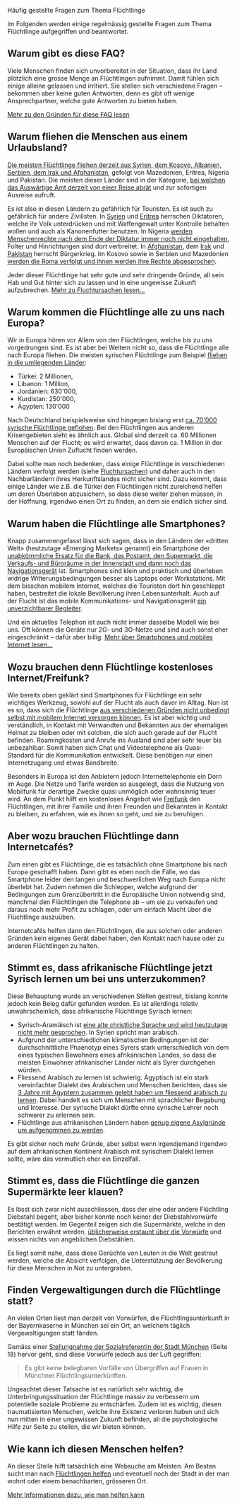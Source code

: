 Häufig gestellte Fragen zum Thema Flüchtlinge

Im Folgenden werden einige regelmässig gestellte Fragen zum Thema Flüchtlinge aufgegriffen und beantwortet.

Warum gibt es diese FAQ?
------------------------

Viele Menschen finden sich unvorbereitet in der Situation, dass ihr Land plötzlich eine grosse Menge an Flüchtlingen aufnimmt. Damit fühlen sich einige alleine gelassen und irritiert. Sie stellen sich verschiedene Fragen – bekommen aber keine guten Antworten, denn es gibt oft wenige Ansprechpartner, welche gute Antworten zu bieten haben.

[Mehr zu den Gründen für diese FAQ lesen](/about.html)

Warum fliehen die Menschen aus einem Urlaubsland?
-------------------------------------------------

[Die meisten Flüchtlinge fliehen derzeit aus Syrien, dem Kosovo, Albanien, Serbien, dem Irak und Afghanistan](http://www.bamf.de/SharedDocs/Anlagen/DE/Publikationen/Flyer/flyer-schluesselzahlen-asyl-halbjahr-2015.pdf?__blob=publicationFile), gefolgt von Mazedonien, Eritrea, Nigeria und Pakistan. Die meisten dieser Länder sind in der Kategorie, [bei welchen das Auswärtige Amt derzeit von einer Reise abrät](http://auswaertiges-amt.de/DE/Laenderinformationen/00-SiHi/Nodes/SyrienSicherheit_node.html) und zur sofortigen Ausreise aufruft.

Es ist also in diesen Ländern zu gefährlich für Touristen. Es ist auch zu gefährlich für andere Zivilisten. In [Syrien](https://de.wikipedia.org/wiki/B%C3%BCrgerkrieg_in_Syrien) und [Eritrea](https://de.wikipedia.org/wiki/Politisches_System_Eritreas) herrschen Diktatoren, welche ihr Volk unterdrücken und mit Waffengewalt unter Kontrolle behalten wollen und auch als Kanonenfutter benutzen. In Nigeria [werden Menschenrechte nach dem Ende der Diktatur immer noch nicht eingehalten](https://de.wikipedia.org/wiki/Nigeria#Menschenrechte), Folter und Hinrichtungen sind dort verbreitet. In [Afghanistan](https://de.wikipedia.org/wiki/Krieg_in_Afghanistan_seit_2001), dem [Irak](https://de.wikipedia.org/wiki/Irak#Abzug_der_US-Truppen) und [Pakistan](https://de.wikipedia.org/wiki/Pakistan#Konflikte) herrscht Bürgerkrieg. Im Kosovo sowie in Serbien und Mazedonien [werden die Roma verfolgt und ihnen werden ihre Rechte abgesprochen](http://www.nds-fluerat.org/3963/aktuelles/eu-kommissar-fuer-menschenrechte-kritisiert-antiziganismus-in-europa-und-fordert-abschiebestopp-fuer-roma-aus-dem-kosovo/).

Jeder dieser Flüchtlinge hat sehr gute und sehr dringende Gründe, all sein Hab und Gut hinter sich zu lassen und in eine ungewisse Zukunft aufzubrechen. [Mehr zu Fluchtursachen lesen…](/ursachen.html)

Warum kommen die Flüchtlinge alle zu uns nach Europa?
-----------------------------------------------------

Wir in Europa hören vor Allem von den Flüchtlingen, welche bis zu uns vorgedrungen sind. Es ist aber bei Weitem nicht so, dass die Flüchtlinge alle nach Europa fliehen. Die meisten syrischen Flüchtlinge zum Beispiel [fliehen in die umliegenden Länder](http://data.unhcr.org/syrianrefugees/regional.php):

 * Türkei: 2 Millionen,
 * Libanon: 1 Million,
 * Jordanien: 630'000,
 * Kurdistan: 250'000,
 * Ägypten: 130'000

Nach Deutschland beispielsweise sind hingegen bislang erst [ca. 70'000 syrische Flüchtlinge geflohen](http://www.lpb-bw.de/fluechtlingsproblematik.html). Bei den Flüchtlingen aus anderen Krisengebieten sieht es ähnlich aus. Global sind derzeit ca. 60 Millionen Menschen auf der Flucht; es wird erwartet, dass davon ca. 1 Million in der Europäischen Union Zuflucht finden werden.

Dabei sollte man noch bedenken, dass einige Flüchtlinge in verschiedenen Ländern verfolgt werden (siehe [Fluchtursachen](/ursachen.html)) und daher auch in den Nachbarländern ihres Herkunftslandes nicht sicher sind. Dazu kommt, dass einige Länder wie z.B. die Türkei den Flüchtlingen nicht zureichend helfen um deren Überleben abzusichern, so dass diese weiter ziehen müssen, in der Hoffnung, irgendwo einen Ort zu finden, an dem sie endlich sicher sind.

Warum haben die Flüchtlinge alle Smartphones?
---------------------------------------------

Knapp zusammengefasst lässt sich sagen, dass in den Ländern der «dritten Welt» (heutzutage «Emerging Markets» genannt) ein Smartphone der [unabkömmliche Ersatz für die Bank, das Postamt, den Supermarkt, die Verkaufs- und Büroräume in der Innenstadt und dann noch das Navigationsgerät](http://www.spiegel.de/netzwelt/gadgets/smartphones-deutschland-verschlaeft-die-revolution-kolumne-a-1051044.html) ist. Smartphones sind klein und praktisch und überleben widrige Witterungsbedingungen besser als Laptops oder Workstations. Mit dem bisschen mobilem Internet, welches die Touristen dort hin geschleppt haben, bestreitet die lokale Bevölkerung ihren Lebensunterhalt. Auch auf der Flucht ist das mobile Kommunikations- und Navigationsgerät [ein unverzichtbarer Begleiter](https://www.wired.de/collection/latest/ohne-smartphones-hatten-fluchtlinge-kaum-eine-chance-sagt-der-migrationsforscher).

Und ein aktuelles Telephon ist auch nicht immer dasselbe Modell wie bei uns. Oft können die Geräte nur 2G- und 3G-Netze und sind auch sonst eher eingeschränkt – dafür aber billig. [Mehr über Smartphones und mobiles Internet lesen…](/smartphone-internet.html)

Wozu brauchen denn Flüchtlinge kostenloses Internet/Freifunk?
-------------------------------------------------------------

Wie bereits oben geklärt sind Smartphones für Flüchtlinge ein sehr wichtiges Werkzeug, sowohl auf der Flucht als auch davor im Alltag. Nun ist es so, dass sich die Flüchtlinge [aus verschiedenen Gründen nicht unbedingt selbst mit mobilem Internet versorgen können](https://netzpolitik.org/2015/kein-anschluss-unter-diesem-fluechtling-markierung-von-rufnummern/). Es ist aber wichtig und verständlich, in Kontakt mit Verwandten und Bekannten aus der ehemaligen Heimat zu bleiben oder mit solchen, die sich auch gerade auf der Flucht befinden. Roamingkosten und Anrufe ins Ausland sind aber sehr teuer bis unbezahlbar. Somit haben sich Chat und Videotelephone als Quasi-Standard für die Kommunikation entwickelt. Diese benötigen nur einen Internetzugang und etwas Bandbreite.

Besonders in Europa ist den Anbietern jedoch Internettelephonie ein Dorn im Auge. Die Netze und Tarife werden so ausgelegt, dass die Nutzung von Mobilfunk für derartige Zwecke quasi unmöglich oder wahnsinnig teuer wird. An dem Punkt hilft ein kostenloses Angebot wie [Freifunk](https://www.freifunk.net/) den Flüchtlingen, mit ihrer Familie und ihren Freunden und Bekannten in Kontakt zu bleiben, zu erfahren, wie es ihnen so geht, und sie zu beruhigen.

Aber wozu brauchen Flüchtlinge dann Internetcafés?
--------------------------------------------------

Zum einen gibt es Flüchtlinge, die es tatsächlich ohne Smartphone bis nach Europa geschafft haben. Dann gibt es eben noch die Fälle, wo das Smartphone leider den langen und beschwerlichen Weg nach Europa nicht überlebt hat. Zudem nehmen die Schlepper, welche aufgrund der Bedingungen zum Grenzübertritt in die Europäische Union notwendig sind, manchmal den Flüchtlingen die Telephone ab – um sie zu verkaufen und daraus noch mehr Profit zu schlagen, oder um einfach Macht über die Flüchtlinge auszuüben.

Internetcafés helfen dann den Flüchtlingen, die aus solchen oder anderen Gründen kein eigenes Gerät dabei haben, den Kontakt nach hause oder zu anderen Flüchtlingen zu halten.

Stimmt es, dass afrikanische Flüchtlinge jetzt Syrisch lernen um bei uns unterzukommen?
---------------------------------------------------------------------------------------

Diese Behauptung wurde an verschiedenen Stellen gestreut, bislang konnte jedoch kein Beleg dafür gefunden werden. Es ist allerdings relativ unwahrscheinlich, dass afrikanische Flüchtlinge Syrisch lernen:

 * Syrisch-Aramäisch ist [eine alte christliche Sprache und wird heutzutage nicht mehr gesprochen](https://de.wikipedia.org/wiki/Syrische_Sprache). In Syrien spricht man arabisch.
 * Aufgrund der unterschiedlichen klimatischen Bedingungen ist der durchschnittliche Phaenotyp eines Syrers stark unterschiedlich von dem eines typischen Bewohners eines afrikanischen Landes, so dass die meisten Einwohner afrikanischer Länder nicht als Syrer durchgehen würden.
 * Fliessend Arabisch zu lernen ist schwierig. Ägyptisch ist ein stark vereinfachter Dialekt des Arabischen und Menschen berichten, dass sie [3 Jahre mit Ägyptern zusammen gelebt haben um fliessend arabisch zu lernen](http://islam-forum.info/showthread.php?tid=11218). Dabei handelt es sich um Menschen mit sprachlicher Begabung und Interesse. Der syrische Dialekt dürfte ohne syrische Lehrer noch schwerer zu erlernen sein.
 * Flüchtlinge aus afrikanischen Ländern haben [genug eigene Asylgründe um aufgenommen zu werden](/ursachen.html).

Es gibt sicher noch mehr Gründe, aber selbst wenn irgendjemand irgendwo auf dem afrikanischen Kontinent Arabisch mit syrischem Dialekt lernen sollte, wäre das vermutlich eher ein Einzelfall.

Stimmt es, dass die Flüchtlinge die ganzen Supermärkte leer klauen?
-------------------------------------------------------------------

Es lässt sich zwar nicht ausschliessen, dass der eine oder andere Flüchtling Diebstahl begeht, aber bisher konnte noch keiner der Diebstahlvorwürfe bestätigt werden. Im Gegenteil zeigen sich die Supermärkte, welche in den Berichten erwähnt werden, [üblicherweise erstaunt über die Vorwürfe](http://www.moz.de/artikel-ansicht/dg/0/1/1383704) und wissen nichts von angeblichen Diebstählen.

Es liegt somit nahe, dass diese Gerüchte von Leuten in die Welt gestreut werden, welche die Absicht verfolgen, die Unterstützung der Bevölkerung für diese Menschen in Not zu untergraben.

Finden Vergewaltigungen durch die Flüchtlinge statt?
----------------------------------------------------

An vielen Orten liest man derzeit von Vorwürfen, die Flüchtlingsunterkunft in der Bayernkaserne in München sei ein Ort, an welchem täglich Vergewaltigungen statt fänden.

Gemäss einer [Stellungnahme der Sozialreferentin der Stadt München](http://www.muenchen.de/rathaus/dms/Home/Stadtinfos/Presse-Service/Rathaus-Umschau-2015/Halbjahr2/125/Rathaus%20Umschau%20125%20_%202015.pdf) (Seite 18) hervor geht, sind diese Vorwürfe jedoch aus der Luft gegriffen:

> Es gibt keine belegbaren Vorfälle von Übergriffen auf Frauen in Münchner Flüchtlingsunterkünften.

Ungeachtet dieser Tatsache ist es natürlich sehr wichtig, die Unterbringungssituation der Flüchtlinge massiv zu verbessern um potentielle soziale Probleme zu entschärfen. Zudem ist es wichtig, diesen traumatisierten Menschen, welche ihre Existenz verloren haben und sich nun mitten in einer ungewissen Zukunft befinden, all die psychologische Hilfe zur Seite zu stellen, die wir bieten können.

Wie kann ich diesen Menschen helfen?
------------------------------------

An dieser Stelle hilft tatsächlich eine Websuche am Meisten. Am Besten sucht man nach [Flüchtlingen helfen](http://www.google.com/search?q=flüchtlingen+helfen) und eventuell noch der Stadt in der man wohnt oder einem benachbarten, grösseren Ort.

[Mehr Informationen dazu, wie man helfen kann](/helfen.html)
